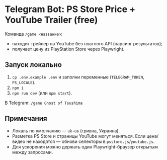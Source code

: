 # Telegram Bot: PS Store Price + YouTube Trailer (free)

Команда `/game <название>`:
- находит трейлер на YouTube без платного API (парсинг результатов);
- получает цену из PlayStation Store через Playwright.

## Запуск локально
1. `cp .env.example .env` и заполни переменные (`TELEGRAM_TOKEN`, `PS_LOCALE`).
2. `npm i`
3. `npm run dev` (или `npm start`).

В Telegram: `/game Ghost of Tsushima`

## Примечания
- Локаль по умолчанию — `uk-ua` (гривна, Украина).
- Разметка PS Store и страницы YouTube могут меняться. Если цена/видео не находятся — обнови селекторы в `psstore.js`/`youtube.js`.
- Для ускорения можно держать один Playwright-браузер открытым между запросами.